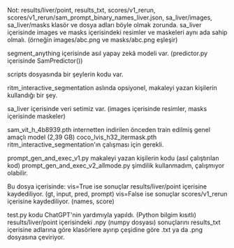 Not: results/liver/point, results_txt, scores/v1_rerun, scores/v1_rerun/sam_prompt_binary_names_liver.json, sa_liver/images, sa_liver/masks klasör ve dosya adları böyle olmak zorunda. sa_liver içerisinde images ve masks içerisindeki resimler ve maskeleri aynı ada sahip olmalı. (örneğin images/abc.png ve masks/abc.png eşleşir)

segment_anything içerisinde asıl yapay zekâ modeli var. (predictor.py içerisinde SamPredictor())

scripts dosyasında bir şeylerin kodu var.

ritm_interactive_segmentation aslında opsiyonel, makaleyi yazan kişilerin kullandığı bir şey.

sa_liver içerisinde veri setimiz var. (images içerisinde resimler, masks içerisinde maskeler)

sam_vit_h_4b8939.pth internetten indirilen önceden train edilmiş genel amaçlı model (2,39 GB)
coco_lvis_h32_itermask.pth ritm_interactive_segmentation'ın çalışması için gerekli.

prompt_gen_and_exec_v1.py makaleyi yazan kişilerin kodu (asıl çalıştırılan kod)
prompt_gen_and_exec_v2_allmode.py şimdilik kullanmadım, çalışmıyor olabilir.

Bu dosya içerisinde:
vis=True ise sonuçlar results/liver/point içerisine kaydediliyor. (gt, input, pred, prompt)
vis=False ise sonuçlar scores/v1_rerun içerisine kaydediliyor. (names, score)

test.py kodu ChatGPT'nin yardımıyla yapıldı. (Python bilgim kısıtlı)
results/liver/point içerisindeki .npy (numpy dosyası) sonuçlarını results_txt içerisine adlarına göre klasörlere ayırıp çeşidine göre .txt ya da .png dosyasına çeviriyor.